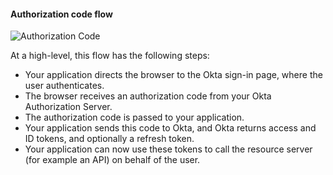 #### Authorization code flow

![Authorization Code](/img/authorization/oauth-auth-code-grant-flow.png "Sequence diagram that displays the back and forth between the resource owner, authorization server, and resource server for Auth Code flow")

<!-- Source for image. Generated using http://www.plantuml.com/plantuml/uml/

skinparam monochrome true

actor "Resource Owner (User)" as user
participant "Web App" as client
participant "Authorization Server (Okta) " as okta
participant "Resource Server (Your App) " as app

autonumber "<b>#."
client -> okta: Authorization Code Request to /authorize
okta -> user: 302 redirect to authentication prompt
user -> okta: Authentication & consent
okta -> client: Authorization Code Response
client -> okta: Send authorization code + client secret to /token
okta -> client: Access token (and optionally Refresh Token)
client -> app: Request with access token
app -> client: Response
-->

At a high-level, this flow has the following steps:

- Your application directs the browser to the Okta sign-in page, where the user authenticates.
- The browser receives an authorization code from your Okta Authorization Server.
- The authorization code is passed to your application.
- Your application sends this code to Okta, and Okta returns access and ID tokens, and optionally a refresh token.
- Your application can now use these tokens to call the resource server (for example an API) on behalf of the user.

<!--
Your app (the Client) directs the browser to the Okta Sign-In Page (Auth Server), where the user authenticates.
Your app needs to redirect this authentication request to the Auth Server (Okta). See Redirect to Auth Server to implement this request. Before implementing this request, you need to Set up your app in Okta to obtain an Okta Client ID.

In Okta, you need to register your app so that Okta can accept the authentication request. See Set up your app to register and configure your app with Okta. After registration, Okta provides you with a Client ID that you can embed in your app to make a trusted request to Okta.

Okta authenticates the user credentials. To do this, Okta needs the user profile data. See Add app users. Alternatively, you can enable Self-service registration to allow users to register their membership with the app. Okta also needs to know where to redirect the ID token once authentication is successful. See Sign-in redirect URI parameter in Set up your app.

Your app needs to implement the callback route to accept the redirect request from (3). See Define a callback route. This callback route path must match the Sign-in redirect URI configured in (3).
-->